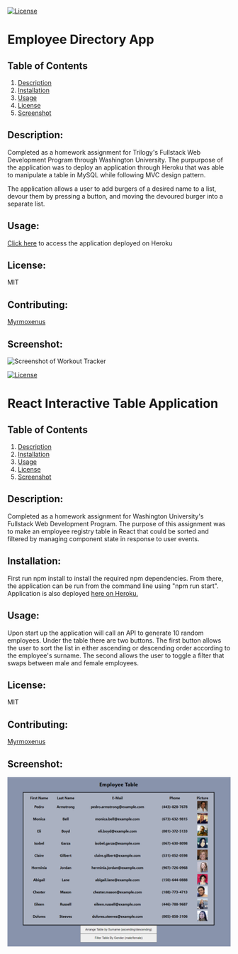 [![License](https://img.shields.io/badge/License-MIT-yellow.svg)](https://opensource.org/licenses/MIT)
# Employee Directory App

## Table of Contents

1. [Description](#description)
2. [Installation](#installation)
3. [Usage](#usage)
4. [License](#license)
5. [Screenshot](#screenshot)

## Description:
Completed as a homework assignment for Trilogy's Fullstack Web Development Program through Washington University. The purpurpose of the application was to deploy an application through Heroku that was able to manipulate a table in MySQL while following MVC design pattern.

The application allows a user to add burgers of a desired name to a list, devour them by pressing a button, and moving the devoured burger into a separate list.

## Usage:
[Click here](https://burgerloggerzl.herokuapp.com/) to access the application deployed on Heroku

## License: 
MIT

## Contributing: 
[Myrmoxenus](https://github.com/Myrmoxenus)

## Screenshot: 
![Screenshot of Workout Tracker](public/assets/images/screenshot.png)


[![License](https://img.shields.io/badge/License-MIT-yellow.svg)](https://opensource.org/licenses/MIT)
# React Interactive Table Application
## Table of Contents

1. [Description](#description)
2. [Installation](#installation)
3. [Usage](#usage)
4. [License](#license)
5. [Screenshot](#screenshot)



## Description:
Completed as a homework assignment for Washington University's Fullstack Web Development Program. The purpose of this assignment was to make an employee registry table in React that could be sorted and filtered by managing component state in response to user events.

## Installation: 
First run npm install to install the required npm dependencies. From there, the application can be run from the command line using "npm run start". Application is also deployed [here on Heroku.
](https://employee-directory-homework.herokuapp.com/)

## Usage:
Upon start up the application will call an API to generate 10 random employees. Under the table there are two buttons. The first button allows the user to sort the list in either ascending or descending order according to the employee's surname. The second allows the user to toggle a filter that swaps between male and female employees. 

## License: 
MIT

## Contributing: 
[Myrmoxenus](https://github.com/Myrmoxenus)

## Screenshot: 
![Screenshot of ReadMe Generator in Use](Images/screenshot.png)


